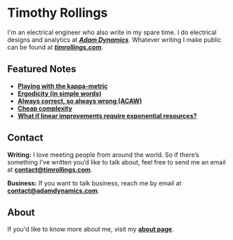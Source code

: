 # Timothy Rollings
I'm an electrical engineer who also write in my spare time. I do electrical designs and analytics at _**[Adam Dynamics](https://adamdynamics.com)**_. Whatever writing I make public can be found at _**[timrollings.com](https://timrollings.com/)**_.

## Featured Notes
- **[Playing with the kappa-metric](https://timrollings.com/notes/playing-with-the-kappa-metric/)**
- **[Ergodicity (in simple words)](https://timrollings.com/notes/ergodicity-in-simple-words/)**
- **[Always correct, so always wrong (ACAW)](https://timrollings.com/notes/always-correct-so-always-wrong-acaw/)**
- **[Cheap complexity](https://timrollings.com/notes/cheap-complexity/)**
- **[What if linear improvements require exponential resources?](https://timrollings.com/notes/what-if-linear-improvements-require-exponential-resources/)**

## Contact
**Writing:** I love meeting people from around the world. So if there’s something I’ve written you’d like to talk about, feel free to send me an email at **[contact@timrollings.com](mailto:writing@timrollings.com)**.

**Business:** If you want to talk business, reach me by email at **[contact@adamdynamics.com](mailto:info@adamdynamics.com)**.

## About
If you'd like to know more about me, visit my **[about page](https://timrollings.com/about/)**.
